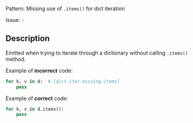 Pattern: Missing use of `.items()` for dict iteration

Issue: -

## Description

Emitted when trying to iterate through a dictionary without calling `.items()` method.

Example of **incorrect** code:

```python
for k, v in d:  # [dict-iter-missing-items]
    pass
```

Example of **correct** code:

```python
for k, v in d.items():
    pass
```
